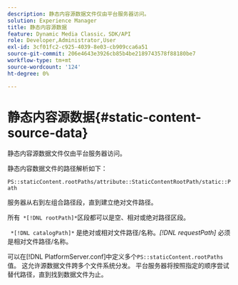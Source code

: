 ```yaml
---
description: 静态内容源数据文件仅由平台服务器访问。
solution: Experience Manager
title: 静态内容源数据
feature: Dynamic Media Classic，SDK/API
role: Developer,Administrator,User
exl-id: 3cf01fc2-c925-4039-8e03-cb909cca6a51
source-git-commit: 206e4643e3926cb85b4be2189743578f88180be7
workflow-type: tm+mt
source-wordcount: '124'
ht-degree: 0%

---
```


# 静态内容源数据{#static-content-source-data}

静态内容源数据文件仅由平台服务器访问。

静态内容数据文件的路径解析如下：

`PS::staticContent.rootPaths/attribute::StaticContentRootPath/static::Path`

服务器从右到左组合路径段，直到建立绝对文件路径。

所有` *[!DNL rootPath]*`区段都可以是空、相对或绝对路径区段。

` *[!DNL catalogPath]*` 是绝对或相对文件路径/名称。*[!DNL requestPath]* 必须是相对文件路径/名称。

可以在[!DNL PlatformServer.conf]中定义多个`PS::staticContent.rootPaths`值。 这允许源数据文件跨多个文件系统分发。 平台服务器将按照指定的顺序尝试替代路径，直到找到数据文件为止。
